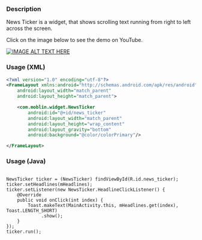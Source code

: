 ### Description
News Ticker is a widget, that shows scrolling text running from right to left across the screen.

Click on the image below to see the demo on YouTube.

[![IMAGE ALT TEXT HERE](https://img.youtube.com/vi/PlRBQHb6WRo/0.jpg)](https://youtu.be/PlRBQHb6WRo)
### Usage (XML)
```xml
<?xml version="1.0" encoding="utf-8"?>
<FrameLayout xmlns:android="http://schemas.android.com/apk/res/android"
    android:layout_width="match_parent"
    android:layout_height="match_parent">

    <com.moblin.widget.NewsTicker
        android:id="@+id/news_ticker"
        android:layout_width="match_parent"
        android:layout_height="wrap_content"
        android:layout_gravity="bottom"
        android:background="@color/colorPrimary"/>

</FrameLayout>
```
### Usage (Java)
<pre><code>
NewsTicker ticker = (NewsTicker) findViewById(R.id.news_ticker);
ticker.setHeadlines(mHeadlines);
ticker.setListener(new NewsTicker.HeadlineClickListener() {
    @Override
    public void onClick(int index) {
        Toast.makeText(MainActivity.this, mHeadlines.get(index), Toast.LENGTH_SHORT)
             .show();
    }
});
ticker.run();
</code></pre>
